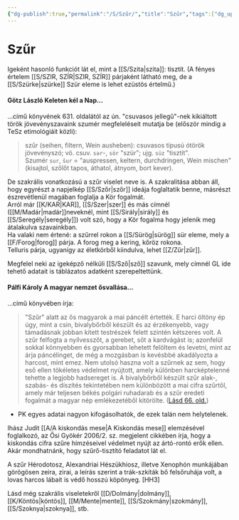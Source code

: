 ```yaml
---
{"dg-publish":true,"permalink":"/S/Szűr/","title":"Szűr","tags":["dg_uploaded"],"created":"2023-11-19T02:58","updated":"2023-11-19T02:58"}
---
```



# Szűr

Igeként hasonló funkciót lát el, mint a [[S/Szita\|szita]]: tisztít. (A fényes értelem [[S/SZIR, SZÍR\|SZIR, SZÍR]] párjaként látható meg, de a [[S/Szürke\|szürke]] Szür eleme is lehet ezüstös értelmű.)  

#### Götz László Keleten kél a Nap...  

...című könyvének 631. oldalától az ún. "csuvasos jellegű"-nek kikiáltott török jövevényszavaink szumér megfeleléseit mutatja be (először mindig a TeSz etimológiáit közli):
> szűr (seihen, filtern, Wein ausheben): csuvasos típusú ótörök jövevényszó; vö. csuv. `sər`-, `sör` "szür"; ujg. `süz` "tisztít".  
> Szumér `sur`, `šur` = "auspressen, keltern, durchdringen, Wein mischen" (kisajtol, szőlőt tapos, áthatol, átnyom, bort kever).  

De szakrális vonatkozású a szűr viselet neve is. A szakralitása abban áll, hogy egyrészt a napjelkép [[S/Szőr\|szőr]] ideája foglaltatik benne, másrészt észrevétlenül magában foglalja a Kör fogalmát.  
Arról már [[K/KAR\|KAR]], [[S/Szer\|szer]] és más címnél ([[M/Madár\|madár]]neveknél, mint [[S/Sirály\|sirály]] és [[S/Seregély\|seregély]]) volt szó, hogy a Kör fogalma hogy jelenik meg átalakulva szavainkban.  
Ha valaki nem értené: a szűrrel rokon a [[S/Sürög\|sürög]] sür eleme, mely a [[F/Forog\|forog]] párja. A forog meg a kering, kőröz rokona.  
Telluris párja, ugyanígy az életkörből kiindulva, lehet [[Z/Zűr\|zűr]].  

Megfelel neki az igeképző nélküli [[S/Sző\|sző]] szavunk, mely címnél GL ide tehető adatait is táblázatos adatként szerepeltettünk.  

#### Pálfi Károly A magyar nemzet ősvallása...  

...című könyvében írja:  
> "Szűr" alatt az ős magyarok a mai páncélt értették. Ε harci öltöny ép úgy, mint a csin, bivalybőrből készült és az érzékenyebb, vagy támadásnak jobban kitett testrészek felett szintén kétszeres volt. A szűr felfogta a nyílvesszőt, a gerebet, sőt a kardvágást is; azonfelül sokkal könnyebben és gyorsabban lehetett felöltem és levetni, mint az árja páncélinget, de még a mozgásban is kevésbbé akadályozta a harcost, mint emez. Nem utolsó haszna volt a szűrnek az sem, hogy eső ellen tökéletes védelmet nyújtott, amely különben harcképtelenné tehette a legjobb hadsereget is. A bivalybőrből készült szűr alak-, szabás- és díszítés tekintetében nem különbözött a mai cifra szűrtől, amely már teljesen békés polgári ruhadarab és a szűr eredeti fogalmát a magyar nép emlékezetéből kitörölte. ([Lásd 66. old.](zotero://open-pdf/library/items/QVETUTRJ?page=66&annotation=97KJAFX6))  
- PK egyes adatai nagyon kifogásolhatók, de ezek talán nem helytelenek.

Ihász Judit [[A/A kiskondás mese\|A Kiskondás mese]] elemzésével foglalkozó, az Ősi Gyökér 2006/2. sz. megjelent cikkében írja, hogy a kiskondás cifra szűre hímzéseivel védelmet nyújt az ártó-rontó erők ellen.  
Akár mondhatnánk, hogy szűrő-tisztító feladatot lát el.  

A szűr Hérodotosz, Alexandriai Hészükhiosz, illetve Xenophón munkájában görögösen zeira, zirai, a leírás szerint a trák-szkíták bő felsőruhája volt, a lovas harcos lábait is védő hosszú köpönyeg. \[HH3\]  

Lásd még szakrális viseletekről [[D/Dolmány\|dolmány]], [[K/Köntös\|köntös]], [[M/Mente\|mente]], [[S/Szokmány\|szokmány]], [[S/Szoknya\|szoknya]], stb.  